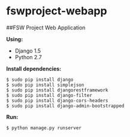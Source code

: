 fswproject-webapp
=================

##FSW Project Web Application

__Using:__<br>
- Django 1.5
- Python 2.7

__Install dependencies:__

	$ sudo pip install django
	$ sudo pip install simplejson
	$ sudo pip install djangorestframework
	$ sudo pip install django-filter
	$ sudo pip install django-cors-headers
	$ sudo pip install django-admin-bootstrapped

__Run:__

	$ python manage.py runserver
